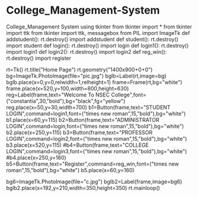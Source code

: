 # College_Management-System
College_Management System using tkinter
from tkinter import *
from tkinter import ttk
from tkinter import ttk, messagebox
from PIL import ImageTk
def addstudent():
	rt.destroy()
	import addstudent
def student():
	rt.destroy()
	import student
def login():
	rt.destroy()
	import login
def login1():
	rt.destroy()
	import login1
def login2():
	rt.destroy()
	import login2
def reg_win():
	rt.destroy()
	import register

rt=Tk()
rt.title("Home Page")
rt.geometry("1400x900+0+0")
bg=ImageTk.PhotoImage(file="pic.jpg")
bglb=Label(rt,image=bg)
bglb.place(x=0,y=0,relwidth=1,relheight=1)
frame=Frame(rt,bg="white")
frame.place(x=520,y=100,width=800,height=630)
reg=Label(frame,text="Welcome To NSEC College",font=("constantia",30,"bold"),bg="black",fg="yellow")
reg.place(x=50,y=30,width=700)
b1=Button(frame,text="STUDENT LOGIN",command=login1,font=("times new roman",15,"bold"),bg="white")
b1.place(x=60,y=115)
b2=Button(frame,text="ADMINISTRATOR LOGIN",command=login,font=("times new roman",15,"bold"),bg="white")
b2.place(x=250,y=115)
b3=Button(frame,text="PROFESSOR LOGIN",command=login2,font=("times new roman",15,"bold"),bg="white")
b3.place(x=520,y=115)
#b4=Button(frame,text="COLLEGE LOGIN",command=login3,font=("times new roman",15,"bold"),bg="white")
#b4.place(x=250,y=160)
b5=Button(frame,text="Register",command=reg_win,font=("times new roman",15,"bold"),bg="white")
b5.place(x=60,y=160)

bg6=ImageTk.PhotoImage(file="c.jpg")
bglb2=Label(frame,image=bg6)
bglb2.place(x=192,y=210,width=350,height=350)
rt.mainloop()
